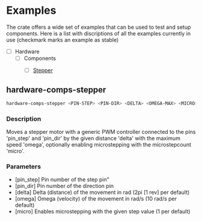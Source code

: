 # Examples

The crate offers a wide set of examples that can be used to test and setup components. Here is a list with discriptions of all the examples currently in use (checkmark marks an example as stable)

- [ ] Hardware
  - [ ] Components
    - [ ] [Stepper](#hardware-comps-stepper)


## hardware-comps-stepper

```sh
hardware-comps-stepper <PIN-STEP> <PIN-DIR> <DELTA> <OMEGA-MAX> <MICRO>
```
### Description

Moves a stepper motor with a generic PWM controller connected to the pins 'pin_step' and 'pin_dir' by the given distance 
'delta' with the maximum speed 'omega', optionally enabling microstepping with the microstepcount 'micro'.

### Parameters

- [pin_step] Pin number of the step pin"
- [pin_dir] Pin number of the direction pin
- [delta] Delta (distance) of the movement in rad (2pi [1 rev] per default)
- [omega] Omega (velocity) of the movement in rad/s (10 rad/s per default)
- [micro] Enables microstepping with the given step value (1 per default)